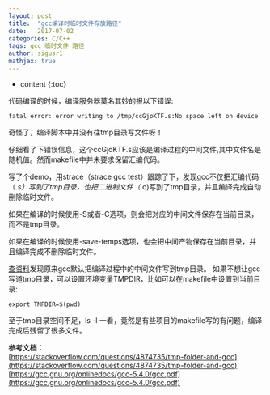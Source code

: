 ```yaml
---
layout: post  
title:  "gcc编译时临时文件存放路径"  
date:   2017-07-02  
categories: C/C++  
tags: gcc 临时文件 路径  
author: sigusr1  
mathjax: true  
---
```


* content
{:toc}

代码编译的时候，编译服务器莫名其妙的报以下错误:  
```
fatal error: error writing to /tmp/ccGjoKTF.s:No space left on device
```





  
奇怪了，编译脚本中并没有往tmp目录写文件呀！  

仔细看了下错误信息，这个ccGjoKTF.s应该是编译过程的中间文件,其中文件名是随机值。然而makefile中并未要求保留汇编代码。  

写了个demo，用strace（strace gcc test）跟踪了下，发现gcc不仅把汇编代码（*.s）写到了tmp目录，也把二进制文件（*.o)写到了tmp目录，并且编译完成自动删除临时文件。  

如果在编译的时候使用-S或者-C选项，则会把对应的中间文件保存在当前目录，而不是tmp目录。  

如果在编译的时候使用-save-temps选项，也会把中间产物保存在当前目录，并且编译完成不删除临时文件。

[查资料](https://stackoverflow.com/questions/4874735/tmp-folder-and-gcc)发现原来gcc默认把编译过程中的中间文件写到tmp目录。
如果不想让gcc写道tmp目录，可以设置环境变量TMPDIR，比如可以在makefile中设置到当前目录:
```
export TMPDIR=$(pwd)
```


至于tmp目录空间不足，ls -l 一看，竟然是有些项目的makefile写的有问题，编译完成后残留了很多文件。  

**参考文档：**  
[https://stackoverflow.com/questions/4874735/tmp-folder-and-gcc](https://stackoverflow.com/questions/4874735/tmp-folder-and-gcc)  
[https://gcc.gnu.org/onlinedocs/gcc-5.4.0/gcc.pdf](https://gcc.gnu.org/onlinedocs/gcc-5.4.0/gcc.pdf)
